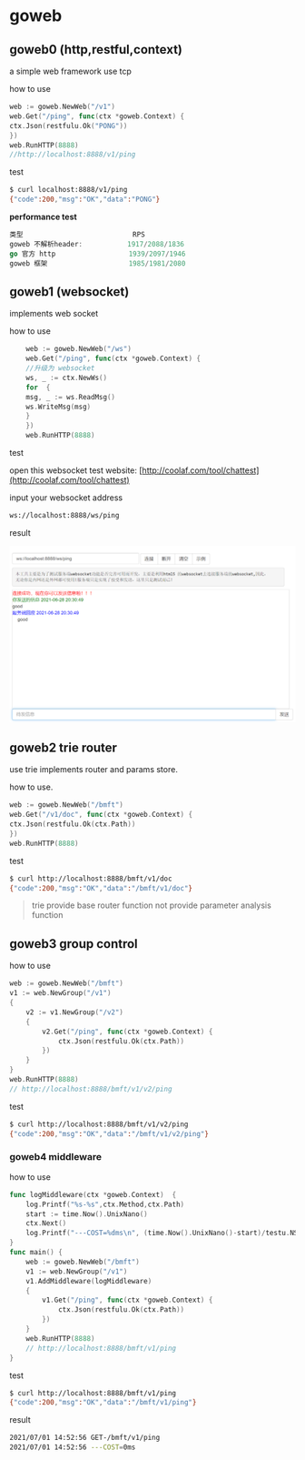 # goweb

## goweb0 (http,restful,context)

a simple web framework use tcp

how to use

```go
web := goweb.NewWeb("/v1")
web.Get("/ping", func(ctx *goweb.Context) {
ctx.Json(restfulu.Ok("PONG"))
})
web.RunHTTP(8888)
//http://localhost:8888/v1/ping
```
test

```bash
$ curl localhost:8888/v1/ping
{"code":200,"msg":"OK","data":"PONG"}
```

**performance test**

```go
类型                           RPS
goweb 不解析header:           1917/2088/1836
go 官方 http                  1939/2097/1946
goweb 框架                    1985/1981/2080
```

## goweb1 (websocket)

implements web socket


how to use

```go
    web := goweb.NewWeb("/ws")
    web.Get("/ping", func(ctx *goweb.Context) {
    //升级为 websocket
    ws, _ := ctx.NewWs()
    for  {
    msg, _ := ws.ReadMsg()
    ws.WriteMsg(msg)
    }
    })
    web.RunHTTP(8888)
```

test

open this websocket test website: [http://coolaf.com/tool/chattest](http://coolaf.com/tool/chattest)

input your websocket address 

```bash
ws://localhost:8888/ws/ping
```

result

![web](/img/websocket1.png)

## goweb2 trie router

use trie implements router and params store.

how to use.

```go
web := goweb.NewWeb("/bmft")
web.Get("/v1/doc", func(ctx *goweb.Context) {
ctx.Json(restfulu.Ok(ctx.Path))
})
web.RunHTTP(8888)
```

test 

```bash
$ curl http://localhost:8888/bmft/v1/doc
{"code":200,"msg":"OK","data":"/bmft/v1/doc"}
```

> trie provide base router function not provide parameter analysis function




## goweb3 group control

how to use 

```go
web := goweb.NewWeb("/bmft")
v1 := web.NewGroup("/v1")
{
    v2 := v1.NewGroup("/v2")
    {
        v2.Get("/ping", func(ctx *goweb.Context) {
            ctx.Json(restfulu.Ok(ctx.Path))
        })
    }
}
web.RunHTTP(8888)
// http://localhost:8888/bmft/v1/v2/ping
```

test

```bash
$ curl http://localhost:8888/bmft/v1/v2/ping
{"code":200,"msg":"OK","data":"/bmft/v1/v2/ping"}
```

### goweb4 middleware


how to use

```go
func logMiddleware(ctx *goweb.Context)  {
	log.Printf("%s-%s",ctx.Method,ctx.Path)
	start := time.Now().UnixNano()
	ctx.Next()
	log.Printf("---COST=%dms\n", (time.Now().UnixNano()-start)/testu.NS_TO_MS)
}
func main() {
	web := goweb.NewWeb("/bmft")
	v1 := web.NewGroup("/v1")
	v1.AddMiddleware(logMiddleware)
	{
		v1.Get("/ping", func(ctx *goweb.Context) {
			ctx.Json(restfulu.Ok(ctx.Path))
		})
	}
	web.RunHTTP(8888)
	// http://localhost:8888/bmft/v1/ping
}
```


test

```bash
$ curl http://localhost:8888/bmft/v1/ping
{"code":200,"msg":"OK","data":"/bmft/v1/ping"}
```

result

```bash
2021/07/01 14:52:56 GET-/bmft/v1/ping
2021/07/01 14:52:56 ---COST=0ms
```

